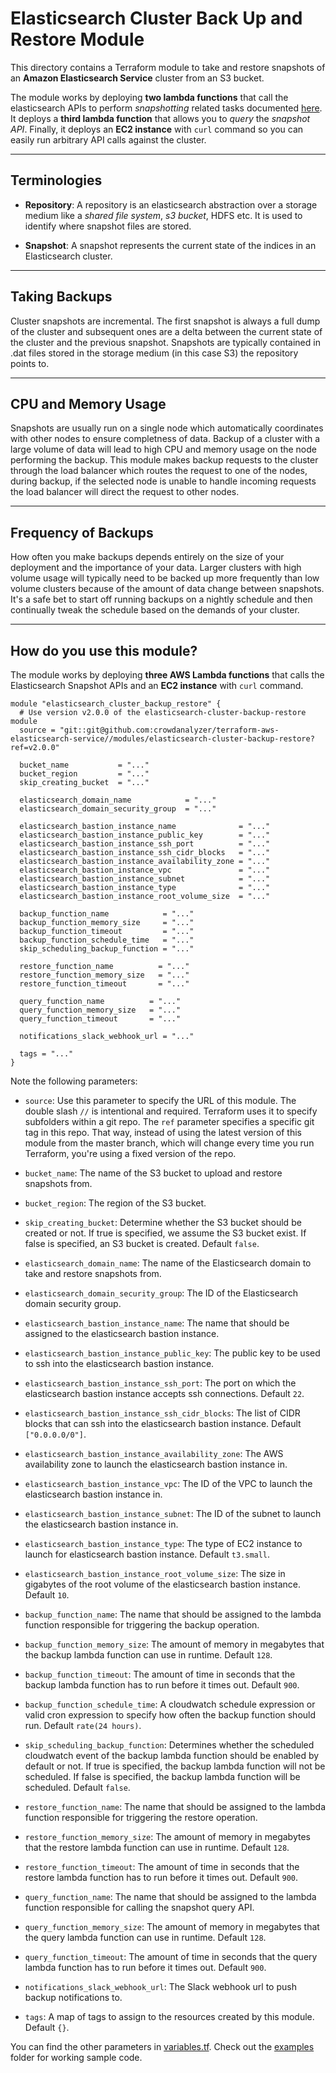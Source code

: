 # Elasticsearch Cluster Back Up and Restore Module

This directory contains a Terraform module to take and restore snapshots of an **Amazon Elasticsearch Service** cluster from an S3 bucket.

The module works by deploying **two lambda functions** that call the elasticsearch APIs to perform *snapshotting* related tasks documented [here](https://www.elastic.co/guide/en/elasticsearch/reference/current/modules-snapshots.html). It deploys a **third lambda function** that allows you to *query* the *snapshot API*. Finally, it deploys an **EC2 instance** with `curl` command so you can easily run arbitrary API calls against the cluster.

---

## Terminologies

- **Repository**: A repository is an elasticsearch abstraction over a storage medium like a *shared file system*, *s3 bucket*, HDFS etc. It is used to identify where snapshot files are stored.

- **Snapshot**: A snapshot represents the current state of the indices in an Elasticsearch cluster.

---

## Taking Backups

Cluster snapshots are incremental. The first snapshot is always a full dump of the cluster and subsequent ones are a delta between the current state of the cluster and the previous snapshot. Snapshots are typically contained in .dat files stored in the storage medium (in this case S3) the repository points to.

---

## CPU and Memory Usage

Snapshots are usually run on a single node which automatically coordinates with other nodes to ensure completness of data. Backup of a cluster with a large volume of data will lead to high CPU and memory usage on the node performing the backup. This module makes backup requests to the cluster through the load balancer which routes the request to one of the nodes, during backup, if the selected node is unable to handle incoming requests the load balancer will direct the request to other nodes.

---

## Frequency of Backups

How often you make backups depends entirely on the size of your deployment and the importance of your data. Larger clusters with high volume usage will typically need to be backed up more frequently than low volume clusters because of the amount of data change between snapshots. It's a safe bet to start off running backups on a nightly schedule and then continually tweak the schedule based on the demands of your cluster.

---

## How do you use this module?

The module works by deploying **three AWS Lambda functions** that calls the Elasticsearch Snapshot APIs and an **EC2 instance** with `curl` command.

```hcl
module "elasticsearch_cluster_backup_restore" {
  # Use version v2.0.0 of the elasticsearch-cluster-backup-restore module
  source = "git::git@github.com:crowdanalyzer/terraform-aws-elasticsearch-service//modules/elasticsearch-cluster-backup-restore?ref=v2.0.0"

  bucket_name           = "..."
  bucket_region         = "..."
  skip_creating_bucket  = "..."

  elasticsearch_domain_name            = "..."
  elasticsearch_domain_security_group  = "..."

  elasticsearch_bastion_instance_name              = "..."
  elasticsearch_bastion_instance_public_key        = "..."
  elasticsearch_bastion_instance_ssh_port          = "..."
  elasticsearch_bastion_instance_ssh_cidr_blocks   = "..."
  elasticsearch_bastion_instance_availability_zone = "..."
  elasticsearch_bastion_instance_vpc               = "..."
  elasticsearch_bastion_instance_subnet            = "..."
  elasticsearch_bastion_instance_type              = "..."
  elasticsearch_bastion_instance_root_volume_size  = "..."

  backup_function_name            = "..."
  backup_function_memory_size     = "..."
  backup_function_timeout         = "..."
  backup_function_schedule_time   = "..."
  skip_scheduling_backup_function = "..."

  restore_function_name          = "..."
  restore_function_memory_size   = "..."
  restore_function_timeout       = "..."

  query_function_name          = "..."
  query_function_memory_size   = "..."
  query_function_timeout       = "..."

  notifications_slack_webhook_url = "..."

  tags = "..."
}
```

Note the following parameters:

- `source`: Use this parameter to specify the URL of this module. The double slash `//` is intentional and required. Terraform uses it to specify subfolders within a git repo. The `ref` parameter specifies a specific git tag in this repo. That way, instead of using the latest version of this module from the master branch, which will change every time you run Terraform, you're using a fixed version of the repo.

- `bucket_name`: The name of the S3 bucket to upload and restore snapshots from.

- `bucket_region`: The region of the S3 bucket.

- `skip_creating_bucket`: Determine whether the S3 bucket should be created or not. If true is specified, we assume the S3 bucket exist. If false is specified, an S3 bucket is created. Default `false`.

- `elasticsearch_domain_name`: The name of the Elasticsearch domain to take and restore snapshots from.

- `elasticsearch_domain_security_group`: The ID of the Elasticsearch domain security group.

- `elasticsearch_bastion_instance_name`: The name that should be assigned to the elasticsearch bastion instance.

- `elasticsearch_bastion_instance_public_key`: The public key to be used to ssh into the elasticsearch bastion instance.

- `elasticsearch_bastion_instance_ssh_port`: The port on which the elasticsearch bastion instance accepts ssh connections. Default `22`.

- `elasticsearch_bastion_instance_ssh_cidr_blocks`: The list of CIDR blocks that can ssh into the elasticsearch bastion instance. Default `["0.0.0.0/0"]`.

- `elasticsearch_bastion_instance_availability_zone`: The AWS availability zone to launch the elasticsearch bastion instance in.

- `elasticsearch_bastion_instance_vpc`: The ID of the VPC to launch the elasticsearch bastion instance in.

- `elasticsearch_bastion_instance_subnet`: The ID of the subnet to launch the elasticsearch bastion instance in.

- `elasticsearch_bastion_instance_type`: The type of EC2 instance to launch for elasticsearch bastion instance. Default `t3.small`.

- `elasticsearch_bastion_instance_root_volume_size`: The size in gigabytes of the root volume of the elasticsearch bastion instance. Default `10`.

- `backup_function_name`: The name that should be assigned to the lambda function responsible for triggering the backup operation.

- `backup_function_memory_size`: The amount of memory in megabytes that the backup lambda function can use in runtime. Default `128`.

- `backup_function_timeout`: The amount of time in seconds that the backup lambda function has to run before it times out. Default `900`.

- `backup_function_schedule_time`: A cloudwatch schedule expression or valid cron expression to specify how often the backup function should run. Default `rate(24 hours)`.

- `skip_scheduling_backup_function`: Determines whether the scheduled cloudwatch event of the backup lambda function should be enabled by default or not. If true is specified, the backup lambda function will not be scheduled. If false is specified, the backup lambda function will be scheduled. Default `false`.

- `restore_function_name`: The name that should be assigned to the lambda function responsible for triggering the restore operation.

- `restore_function_memory_size`: The amount of memory in megabytes that the restore lambda function can use in runtime. Default `128`.

- `restore_function_timeout`: The amount of time in seconds that the restore lambda function has to run before it times out. Default `900`.

- `query_function_name`: The name that should be assigned to the lambda function responsible for calling the snapshot query API.

- `query_function_memory_size`: The amount of memory in megabytes that the query lambda function can use in runtime. Default `128`.

- `query_function_timeout`: The amount of time in seconds that the query lambda function has to run before it times out. Default `900`.

- `notifications_slack_webhook_url`: The Slack webhook url to push backup notifications to.

- `tags`: A map of tags to assign to the resources created by this module. Default `{}`.

You can find the other parameters in [variables.tf](./variables.tf). Check out the [examples](../../examples) folder for working sample code.
